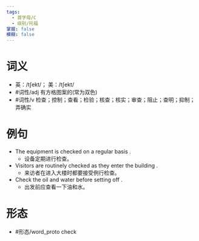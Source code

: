 ```yaml
---
tags:
  - 首字母/C
  - 级别/托福
掌握: false
模糊: false
---
```

# 词义
- 英：/tʃekt/； 美：/tʃekt/
- #词性/adj  有方格图案的(常为双色)
- #词性/v  检查；控制；查看；检验；核查；核实；审查；阻止；查明；抑制；弄确实
# 例句
- The equipment is checked on a regular basis .
	- 设备定期进行检查。
- Visitors are routinely checked as they enter the building .
	- 来访者在进入大楼时都要接受例行检查。
- Check the oil and water before setting off .
	- 出发前应查看一下油和水。
# 形态
- #形态/word_proto check
